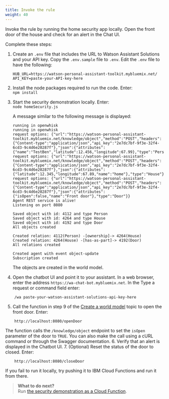 ```yaml
---
title: Invoke the rule
weight: 40
---
```

Invoke the rule by running the home security app locally.  Open the front door of the house and check for an alert in the Chat UI.

Complete these steps:
1. Create an `.env` file that includes the URL to Watson Assistant Solutions and your API key.
Copy the `.env.sample` file to `.env`. Edit the `.env` file to have the following:
    ```
    HUB_URL=https://watson-personal-assistant-toolkit.mybluemix.net/
    API_KEY=paste-your-API-key-here

    ```
2.  Install the node packages required to run the code. Enter:<br>
`npm install`
3. Start the security demonstration locally. Enter:<br>
`node homeSecurity.js`

    A message similar to the following message is displayed:
    ```
    running in openwhisk
    running in openwhisk
    request options: {"url":"https://watson-personal-assistant-toolkit.mybluemix.net/knowledge/object","method":"POST","headers":{"Content-type":"application/json","api_key":"2e7dc7bf-9f3e-32f4-6cd3-9c4d6e20287f"},"json":{"attributes":{"name":"TestBen","latitude":12.456,"longitude":67.99},"type":"Person"}}
    request options: {"url":"https://watson-personal-assistant-toolkit.mybluemix.net/knowledge/object","method":"POST","headers":{"Content-type":"application/json","api_key":"2e7dc7bf-9f3e-32f4-6cd3-9c4d6e20287f"},"json":{"attributes":{"latitude":12.345,"longitude":67.89,"name":"home"},"type":"House"}}
    request options: {"url":"https://watson-personal-assistant-toolkit.mybluemix.net/knowledge/object","method":"POST","headers":{"Content-type":"application/json","api_key":"2e7dc7bf-9f3e-32f4-6cd3-9c4d6e20287f"},"json":{"attributes":{"isOpen":false,"name":"Front door"},"type":"Door"}}
    Agent REST service is alive!
    Listening on port 8080

    Saved object with id: 4112 and type Person
    Saved object with id: 4264 and type House
    Saved object with id: 4192 and type Door
    All objects created

    Created relation: 4112(Person) -[ownership]-> 4264(House)
    Created relation: 4264(House) -[has-as-part]-> 4192(Door)
    All relations created

    Created agent with event object-update
    Subscription created

    ```
    The objects are created in the world model.
4. Open the chatbot UI and point it to your assistant.  In a web browser, enter the address `https://wa-chat-bot.mybluemix.net`.  In the Type a request or command field enter:
```
    /wa paste-your-watson-assistant-solutions-api-key-here
```
5. Call the function in step 9 of the [Create a world model]({{site.baseurl}}/knowledge/create-objects) topic to open the front door. 
Enter:
```
    http://localhost:8080/openDoor
```
The function calls the `/knowledge/object` endpoint to set the `isOpen` parameter of the door to `TRUE`. You can also make the call using a cURL command or through the Swagger documentation. 
6. Verify that an alert is displayed in the Chatbot UI.
7. (Optional) Reset the status of the door to closed.  Enter:
```   
    http://localhost:8080/closeDoor
```

If you fail to run it locally, try pushing it to IBM Cloud Functions and run it from there.

> **What to do next?**<br/>
Run [the security demonstration as a Cloud Function]({{site.baseurl}}/knowledge/create-cloudfunction/).
